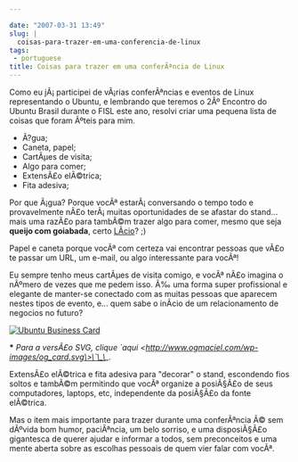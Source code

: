 ```yaml
---

date: "2007-03-31 13:49"
slug: |
  coisas-para-trazer-em-uma-conferencia-de-linux
tags:
 - portuguese
title: Coisas para trazer em uma conferÃªncia de Linux
---
```


Como eu jÃ¡ participei de vÃ¡rias conferÃªncias e eventos de Linux
representando o Ubuntu, e lembrando que teremos o 2Âº Encontro do Ubuntu
Brasil durante o FISL este ano, resolvi criar uma pequena lista de
coisas que foram Ãºteis para mim.

-   Ã?gua;
-   Caneta, papel;
-   CartÃµes de visita;
-   Algo para comer;
-   ExtensÃ£o elÃ©trica;
-   Fita adesiva;

Por que Ã¡gua? Porque vocÃª estarÃ¡ conversando o tempo todo e
provavelmente nÃ£o terÃ¡ muitas oportunidades de se afastar do stand...
mais uma razÃ£o para tambÃ©m trazer algo para comer, mesmo que seja
**queijo com goiabada**, certo [LÃ­cio](http://blog.licio.eti.br)? ;)

Papel e caneta porque vocÃª com certeza vai encontrar pessoas que vÃ£o
te passar um URL, um e-mail, ou algo interessante para vocÃª!

Eu sempre tenho meus cartÃµes de visita comigo, e vocÃª nÃ£o imagina o
nÃºmero de vezes que me pedem isso. Ã‰ uma forma super profissional e
elegante de manter-se conectado com as muitas pessoas que aparecem
nestes tipos de evento, e... quem sabe o inÃ­cio de um relacionamento de
negocios no futuro?

[![Ubuntu Business
Card](http://farm1.static.flickr.com/186/440749394_d223081757.jpg)](http://www.flickr.com/photos/25563799@N00/440749394/)

**\*** *Para a versÃ£o SVG, clique \`aqui
\<http://www.ogmaciel.com/wp-images/og_card.svg\>\`\_\_.*

ExtensÃ£o elÃ©trica e fita adesiva para "decorar" o stand, escondendo
fios soltos e tambÃ©m permitindo que vocÃª organize a posiÃ§Ã£o de seus
computadores, laptops, etc, independente da posiÃ§Ã£o da fonte
elÃ©trica.

Mas o item mais importante para trazer durante uma conferÃªncia Ã© sem
dÃºvida bom humor, paciÃªncia, um belo sorriso, e uma disposiÃ§Ã£o
gigantesca de querer ajudar e informar a todos, sem preconceitos e uma
mente aberta sobre as escolhas pessoais de quem vier falar com vocÃª.
